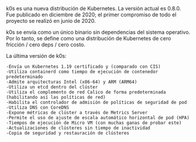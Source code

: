 
k0s es una nueva distribución de Kubernetes. La versión actual es 0.8.0. Fue publicado en diciembre de 2020; el primer compromiso de todo el proyecto se realizó en junio de 2020.

k0s se envía como un único binario sin dependencias del sistema operativo. Por lo tanto, se define como una distribución de Kubernetes de cero fricción / cero deps / cero costo.

La última versión de k0s:
```
-Envía un Kubernetes 1.19 certificado y (comparado con CIS)
-Utiliza containerd como tiempo de ejecución de contenedor predeterminado
-Admite arquitecturas Intel (x86-64) y ARM (ARM64)
-Utiliza un etcd dentro del clúster
-Utiliza el complemento de red Calico de forma predeterminada (habilitando así las políticas de red)
-Habilita el controlador de admisión de políticas de seguridad de pod
-Utiliza DNS con CoreDNS
-Expone métricas de clúster a través de Metrics Server
-Permite el uso de ajuste de escala automático horizontal de pod (HPA)
-Tiempos de ejecución de Micro VM (con muchas ganas de probar este)
-Actualizaciones de clústeres sin tiempo de inactividad
-Copia de seguridad y restauración de clústeres
```
